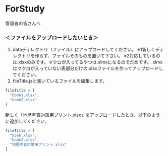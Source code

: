 # ForStudy
管理者の皆さんへ

### ＜ファイルをアップロードしたいとき＞
1. dataディレクトリ（ファイル）にアップロードしてください。
※1新しくディレクトリを作らず、ファイルそのものを置いて下さい。
※2対応しているのは.xlsxのみです。マクロが入ってるやつは.xlmxになるのでだめです。.xlmxはマクロが入っていない表部分だけの.xlsxファイルを作ってアップロードしてください。
2. fileTitle.jsと書いているファイルを編集します。
```javascript:fileTitle.js
fileTitle = [
  "book1.xlsx",
  "book2.xlsx"
]
```
新しく「地歴考査対策用プリント.xlsx」をアップロードしたとき、以下のように追加してください。
```javascript:fileTitle.js
fileTitle = [
  "book.xlsx",
  "book2.xlsx",
  "地歴考査対策用プリント.xlsx"
]
